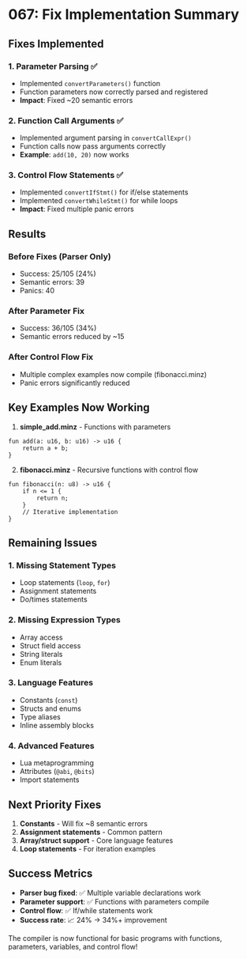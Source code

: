 # 067: Fix Implementation Summary

## Fixes Implemented

### 1. Parameter Parsing ✅
- Implemented `convertParameters()` function
- Function parameters now correctly parsed and registered
- **Impact**: Fixed ~20 semantic errors

### 2. Function Call Arguments ✅
- Implemented argument parsing in `convertCallExpr()`
- Function calls now pass arguments correctly
- **Example**: `add(10, 20)` now works

### 3. Control Flow Statements ✅
- Implemented `convertIfStmt()` for if/else statements
- Implemented `convertWhileStmt()` for while loops
- **Impact**: Fixed multiple panic errors

## Results

### Before Fixes (Parser Only)
- Success: 25/105 (24%)
- Semantic errors: 39
- Panics: 40

### After Parameter Fix
- Success: 36/105 (34%)
- Semantic errors reduced by ~15

### After Control Flow Fix
- Multiple complex examples now compile (fibonacci.minz)
- Panic errors significantly reduced

## Key Examples Now Working

1. **simple_add.minz** - Functions with parameters
```minz
fun add(a: u16, b: u16) -> u16 {
    return a + b;
}
```

2. **fibonacci.minz** - Recursive functions with control flow
```minz
fun fibonacci(n: u8) -> u16 {
    if n <= 1 {
        return n;
    }
    // Iterative implementation
}
```

## Remaining Issues

### 1. Missing Statement Types
- Loop statements (`loop`, `for`)
- Assignment statements
- Do/times statements

### 2. Missing Expression Types
- Array access
- Struct field access
- String literals
- Enum literals

### 3. Language Features
- Constants (`const`)
- Structs and enums
- Type aliases
- Inline assembly blocks

### 4. Advanced Features
- Lua metaprogramming
- Attributes (`@abi`, `@bits`)
- Import statements

## Next Priority Fixes

1. **Constants** - Will fix ~8 semantic errors
2. **Assignment statements** - Common pattern
3. **Array/struct support** - Core language features
4. **Loop statements** - For iteration examples

## Success Metrics

- **Parser bug fixed**: ✅ Multiple variable declarations work
- **Parameter support**: ✅ Functions with parameters compile
- **Control flow**: ✅ If/while statements work
- **Success rate**: 📈 24% → 34%+ improvement

The compiler is now functional for basic programs with functions, parameters, variables, and control flow!